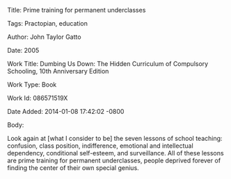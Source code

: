 Title:  Prime training for permanent underclasses

Tags:   Practopian, education

Author: John Taylor Gatto

Date:   2005

Work Title: Dumbing Us Down: The Hidden Curriculum of Compulsory Schooling, 10th Anniversary Edition

Work Type: Book

Work Id: 086571519X

Date Added: 2014-01-08 17:42:02 -0800

Body: 

Look again at [what I consider to be] the seven lessons of school teaching: confusion, class position, indifference, emotional and intellectual dependency, conditional self-esteem, and surveillance. All of these lessons are prime training for permanent underclasses, people deprived forever of finding the center of their own special genius. 

